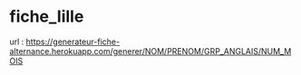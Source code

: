 # fiche_lille

url : https://generateur-fiche-alternance.herokuapp.com/generer/NOM/PRENOM/GRP_ANGLAIS/NUM_MOIS
